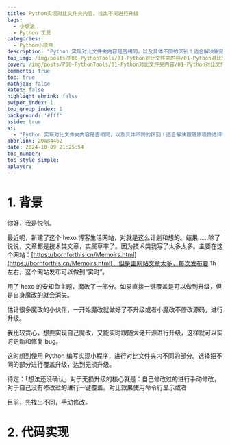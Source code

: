 ```yaml
---
title: Python实现对比文件夹内容，找出不同进行升级
tags:
  - 小想法
  - Python 工具
categories:
  - Python小项目
description: "Python 实现对比文件夹内容是否相同，以及具体不同的区别！适合解决跟随原项目选择性更新，找出不同的进行针对性的覆盖。特别是 hexo 主题魔改太多，但又想和开发者同步升级的人。"
top_img: /img/posts/P06-PythonTools/01-Python对比文件夹内容/01-Python对比文件夹内容.jpg
cover: /img/posts/P06-PythonTools/01-Python对比文件夹内容/01-Python对比文件夹内容.webp
comments: true
toc: true
mathjax: false
katex: false
highlight_shrink: false
swiper_index: 1
top_group_index: 1
background: '#fff'
aside: true
ai:
  - "Python 实现对比文件夹内容是否相同，以及具体不同的区别！适合解决跟随原项目选择性更新，找出不同的进行针对性的覆盖。特别是 hexo 主题魔改太多，但又想和开发者同步升级的人。"
abbrlink: 20a844b2
date: 2024-10-09 21:25:54
toc_number:
toc_style_simple:
aplayer:
---
```


# 1. 背景

你好，我是悦创。

最近呢，新建了这个 hexo 博客生活网站，对就是这么计划和想的。结果......除了说说，文章都是技术类文章，实属草率了。因为技术类我写了太多太多。主要在这个网站：[https://bornforthis.cn/Memoirs.html](https://bornforthis.cn/Memoirs.html)，但是主网站文章太多，每次发布要 1h 左右，这个网站发布可以做到“实时”。

用了 hexo 的安知鱼主题，魔改了一部分。如果直接一键覆盖是可以做到升级，但是自身魔改的就会消失。

估计很多魔改的小伙伴，一开始魔改就做好了不升级或者小魔改不修改源码，进行升级。

我比较贪心，想要实现自己魔改，又能实时跟随大佬开源进行升级，这样就可以实时更新和修复 bug。

这时想到使用 Python 编写实现小程序，进行对比文件夹内不同的部分。选择把不同的部分进行覆盖升级，达到无损升级。

待定：「想法还没确认」对于无损升级的核心就是：自己修改过的进行手动修改，对于自己没有修改过的进行一键覆盖。对比效果使用命令行显示或者

目前，先找出不同，手动修改。

# 2. 代码实现

